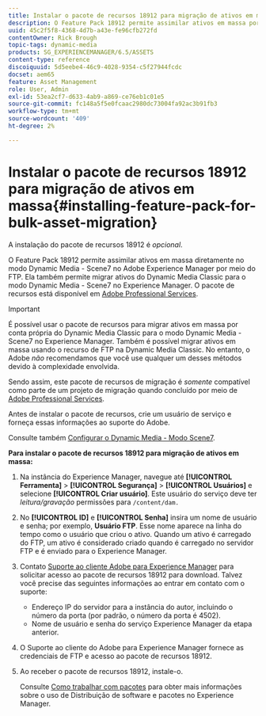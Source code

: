 ```yaml
---
title: Instalar o pacote de recursos 18912 para migração de ativos em massa
description: O Feature Pack 18912 permite assimilar ativos em massa por meio do FTP ou migrar ativos do Dynamic Media Classic para o Dynamic Media no Adobe Experience Manager. Este pacote de recursos opcional está disponível no suporte para Adobe.
uuid: 45c2f5f8-4368-4d7b-a43e-fe96cfb272fd
contentOwner: Rick Brough
topic-tags: dynamic-media
products: SG_EXPERIENCEMANAGER/6.5/ASSETS
content-type: reference
discoiquuid: 5d5eebe4-46c9-4028-9354-c5f27944fcdc
docset: aem65
feature: Asset Management
role: User, Admin
exl-id: 53ea2cf7-d633-4ab9-a869-ce76eb1c01e5
source-git-commit: fc148a5f5e0fcaac2980dc73004fa92ac3b91fb3
workflow-type: tm+mt
source-wordcount: '409'
ht-degree: 2%

---
```


# Instalar o pacote de recursos 18912 para migração de ativos em massa{#installing-feature-pack-for-bulk-asset-migration}

A instalação do pacote de recursos 18912 é *opcional*.

O Feature Pack 18912 permite assimilar ativos em massa diretamente no modo Dynamic Media - Scene7 no Adobe Experience Manager por meio do FTP. Ela também permite migrar ativos do Dynamic Media Classic para o modo Dynamic Media - Scene7 no Experience Manager. O pacote de recursos está disponível em [Adobe Professional Services](https://business.adobe.com/customers/consulting-services/main.html).

>[!IMPORTANT]
>
>É possível usar o pacote de recursos para migrar ativos em massa por conta própria do Dynamic Media Classic para o modo Dynamic Media - Scene7 no Experience Manager. Também é possível migrar ativos em massa usando o recurso de FTP na Dynamic Media Classic. No entanto, o Adobe *não* recomendamos que você use qualquer um desses métodos devido à complexidade envolvida.
>
>Sendo assim, este pacote de recursos de migração é *somente* compatível como parte de um projeto de migração quando concluído por meio de [Adobe Professional Services](https://business.adobe.com/customers/consulting-services/main.html).

Antes de instalar o pacote de recursos, crie um usuário de serviço e forneça essas informações ao suporte do Adobe.

Consulte também [Configurar o Dynamic Media - Modo Scene7](/help/assets/config-dms7.md).

**Para instalar o pacote de recursos 18912 para migração de ativos em massa:**

1. Na instância do Experience Manager, navegue até **[!UICONTROL Ferramenta]** > **[!UICONTROL Segurança]** > **[!UICONTROL Usuários]** e selecione **[!UICONTROL Criar usuário]**. Este usuário do serviço deve ter *leitura/gravação* permissões para `/content/dam.`
1. No **[!UICONTROL ID]** e **[!UICONTROL Senha]** insira um nome de usuário e senha; por exemplo, **Usuário FTP**. Esse nome aparece na linha do tempo como o usuário que criou o ativo. Quando um ativo é carregado do FTP, um ativo é considerado criado quando é carregado no servidor FTP e é enviado para o Experience Manager.
1. Contato [Suporte ao cliente Adobe para Experience Manager](https://experienceleague.adobe.com/?support-solution=General&amp;lang=pt-BR#support) para solicitar acesso ao pacote de recursos 18912 para download. Talvez você precise das seguintes informações ao entrar em contato com o suporte:

   * Endereço IP do servidor para a instância do autor, incluindo o número da porta (por padrão, o número da porta é 4502).
   * Nome de usuário e senha do serviço Experience Manager da etapa anterior.

1. O Suporte ao cliente do Adobe para Experience Manager fornece as credenciais de FTP e acesso ao pacote de recursos 18912.
1. Ao receber o pacote de recursos 18912, instale-o.

   Consulte [Como trabalhar com pacotes](/help/sites-administering/package-manager.md) para obter mais informações sobre o uso de Distribuição de software e pacotes no Experience Manager.
